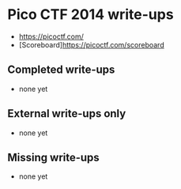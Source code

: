 # Pico CTF 2014 write-ups

* <https://picoctf.com/>
* [Scoreboard]<https://picoctf.com/scoreboard>

## Completed write-ups

* none yet

## External write-ups only

* none yet

## Missing write-ups

* none yet
